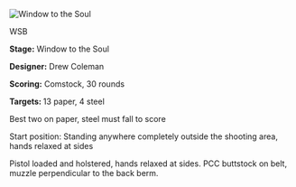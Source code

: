 ![Window to the Soul](https://github.com/bagellord/USPSA-Stages/blob/master/26-30%20rounds/Window%20to%20the%20Soul%20-%2030%20rounds%20-%20Comstock/Window%20to%20the%20Soul.png)

WSB

<b>Stage:</b> Window to the Soul

<b>Designer:</b> Drew Coleman

<b>Scoring:</b> Comstock, 30 rounds

<b>Targets: </b>13 paper, 4 steel

Best two on paper, steel must fall to score

Start position: Standing anywhere completely outside the shooting area, hands relaxed at sides

Pistol loaded and holstered, hands relaxed at sides. PCC buttstock on belt, muzzle perpendicular to the back berm.
